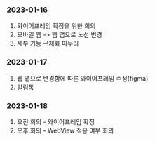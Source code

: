 ### 2023-01-16
1. 와이어프레임 확정을 위한 회의
2. 모바일 웹 -> 웹 앱으로 노선 변경
3. 세부 기능 구체화 마무리
### 2023-01-17
1. 웹 앱으로 변경함에 따른 와이어프레임 수정(figma)
2. 알림톡 
### 2023-01-18
1. 오전 회의 - 와이어프레임 확정
2. 오후 회의 - WebView 적용 여부 회의
